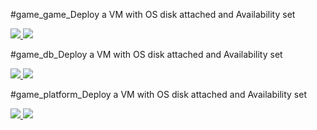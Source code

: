 #game_game_Deploy a VM with OS disk attached and Availability set

<a href="https://portal.azure.com/#create/Microsoft.Template/uri/https://raw.githubusercontent.com/michael92437558/MyARMtemplates/master/MyARMtemplates/VM-user-image/vm-os-attach_game.json" Target="_blank">
    <img src="http://azuredeploy.net/deploybutton.png"/>
</a>
<a href="http://armviz.io/#/?load=https%3A%2F%2Fraw.githubusercontent.com%2Feissi%2FMyARMtemplates%2Fmaster%2FMyARMtemplates%2FVM-user-image%2Fvm-os-attach.json" target="_blank">
    <img src="http://armviz.io/visualizebutton.png"/>
</a>

#game_db_Deploy a VM with OS disk attached and Availability set

<a href="https://portal.azure.com/#create/Microsoft.Template/uri/https%3A%2F%2Fraw.githubusercontent.com%2Feissi%2FMyARMtemplates%2Fmaster%2FMyARMtemplates%2FVM-user-image%2Fvm-os-attach_db.json" Target="_blank">
    <img src="http://azuredeploy.net/deploybutton.png"/>
</a>
<a href="http://armviz.io/#/?load=https%3A%2F%2Fraw.githubusercontent.com%2Feissi%2FMyARMtemplates%2Fmaster%2FMyARMtemplates%2FVM-user-image%2Fvm-os-attach.json" target="_blank">
    <img src="http://armviz.io/visualizebutton.png"/>
</a>

#game_platform_Deploy a VM with OS disk attached and Availability set

<a href="https://portal.azure.com/#create/Microsoft.Template/uri/https%3A%2F%2Fraw.githubusercontent.com%2Feissi%2FMyARMtemplates%2Fmaster%2FMyARMtemplates%2FVM-user-image%2Fvm-os-attach_platform.json" Target="_blank">
    <img src="http://azuredeploy.net/deploybutton.png"/>
</a>
<a href="http://armviz.io/#/?load=https%3A%2F%2Fraw.githubusercontent.com%2Feissi%2FMyARMtemplates%2Fmaster%2FMyARMtemplates%2FVM-user-image%2Fvm-os-attach.json" target="_blank">
    <img src="http://armviz.io/visualizebutton.png"/>
</a>



